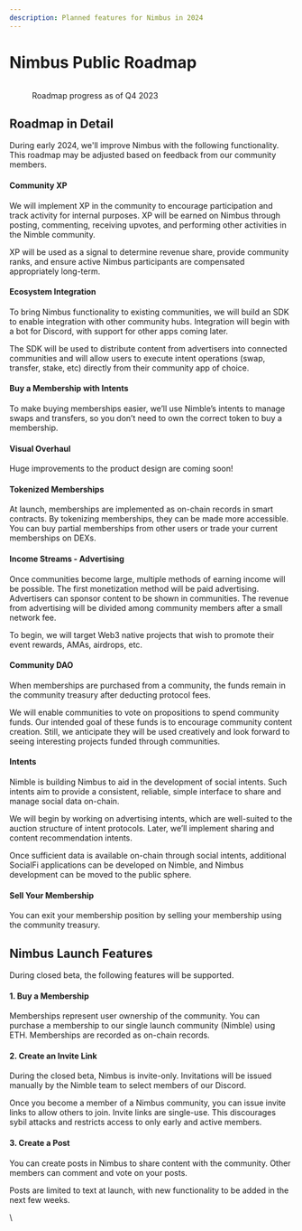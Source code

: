 ```yaml
---
description: Planned features for Nimbus in 2024
---
```


# Nimbus Public Roadmap

<figure><img src="https://lh7-us.googleusercontent.com/9288LVNd_Hp8WaTis4Wzxv17Q5KxXdo8HlpdGUecbc67hmza-oyj8XT3uPfDd9j7JZ5M87XN-cLMeQQye-niXd2H2c2Whav2C5DHsfe9nsl4shWzMWL7R0iSyP4h0lS4uNtoMAEErOVYmN0i_aEtlJc" alt=""><figcaption><p>Roadmap progress as of Q4 2023</p></figcaption></figure>

## Roadmap in Detail

During early 2024, we'll improve Nimbus with the following functionality. This roadmap may be adjusted based on feedback from our community members.

#### Community XP

We will implement XP in the community to encourage participation and track activity for internal purposes. XP will be earned on Nimbus through posting, commenting, receiving upvotes, and performing other activities in the Nimble community.

XP will be used as a signal to determine revenue share, provide community ranks, and ensure active Nimbus participants are compensated appropriately long-term.

#### Ecosystem Integration

To bring Nimbus functionality to existing communities, we will build an SDK to enable integration with other community hubs. Integration will begin with a bot for Discord, with support for other apps coming later.

The SDK will be used to distribute content from advertisers into connected communities and will allow users to execute intent operations (swap, transfer, stake, etc) directly from their community app of choice.

#### Buy a Membership with Intents

To make buying memberships easier, we’ll use Nimble’s intents to manage swaps and transfers, so you don’t need to own the correct token to buy a membership.

#### Visual Overhaul

Huge improvements to the product design are coming soon!

#### Tokenized Memberships

At launch, memberships are implemented as on-chain records in smart contracts. By tokenizing memberships, they can be made more accessible. You can buy partial memberships from other users or trade your current memberships on DEXs.

#### Income Streams - Advertising

Once communities become large, multiple methods of earning income will be possible. The first monetization method will be paid advertising. Advertisers can sponsor content to be shown in communities. The revenue from advertising will be divided among community members after a small network fee.

To begin, we will target Web3 native projects that wish to promote their event rewards, AMAs, airdrops, etc.

#### Community DAO

When memberships are purchased from a community, the funds remain in the community treasury after deducting protocol fees.

We will enable communities to vote on propositions to spend community funds. Our intended goal of these funds is to encourage community content creation. Still, we anticipate they will be used creatively and look forward to seeing interesting projects funded through communities.

#### Intents

Nimble is building Nimbus to aid in the development of social intents. Such intents aim to provide a consistent, reliable, simple interface to share and manage social data on-chain.

We will begin by working on advertising intents, which are well-suited to the auction structure of intent protocols. Later, we’ll implement sharing and content recommendation intents.

Once sufficient data is available on-chain through social intents, additional SocialFi applications can be developed on Nimble, and Nimbus development can be moved to the public sphere.

#### Sell Your Membership

You can exit your membership position by selling your membership using the community treasury.

## Nimbus Launch Features

During closed beta, the following features will be supported.

#### 1. Buy a Membership

Memberships represent user ownership of the community. You can purchase a membership to our single launch community (Nimble) using ETH. Memberships are recorded as on-chain records.

#### 2. Create an Invite Link

During the closed beta, Nimbus is invite-only. Invitations will be issued manually by the Nimble team to select members of our Discord.

Once you become a member of a Nimbus community, you can issue invite links to allow others to join. Invite links are single-use. This discourages sybil attacks and restricts access to only early and active members.

#### 3. Create a Post

You can create posts in Nimbus to share content with the community. Other members can comment and vote on your posts.&#x20;

Posts are limited to text at launch, with new functionality to be added in the next few weeks.



\
